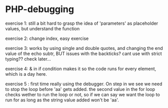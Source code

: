 # PHP-debugging

exercise 1: still a bit hard to grasp the idea of 'parameters' as placeholder values, but understand the function

exercise 2: change index, easy exercise 

exercise 3: works by using single and double quotes, and changing the end value of the echo subtr, BUT 
issues with the backticks? cant use with strict typing?? check later...

exercise 4: & in if condition makes it so the code runs for every element, which is a day here.

exercise 5 : first time really using the debugger. On step in we see we need to stop the loop before 'aa' gets added.
the second value in the for loop checks wether to run the loop or not, so if we can say we want the loop to run
for as long as the string value added won't be 'aa'.